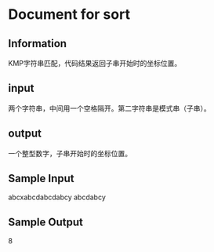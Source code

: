 # Document for sort

## Information

KMP字符串匹配，代码结果返回子串开始时的坐标位置。

## input

两个字符串，中间用一个空格隔开。第二字符串是模式串（子串）。

## output

一个整型数字，子串开始时的坐标位置。

## Sample Input

abcxabcdabcdabcy abcdabcy

## Sample Output

8
